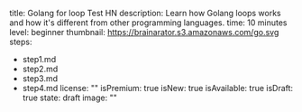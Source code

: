 title: Golang for loop Test HN
description: Learn how Golang loops works and how it's different from other programming
  languages.
time: 10 minutes
level: beginner
thumbnail: https://brainarator.s3.amazonaws.com/go.svg
steps:
- step1.md
- step2.md
- step3.md
- step4.md
license: ""
isPremium: true
isNew: true
isAvailable: true
isDraft: true
state: draft
image: ""
